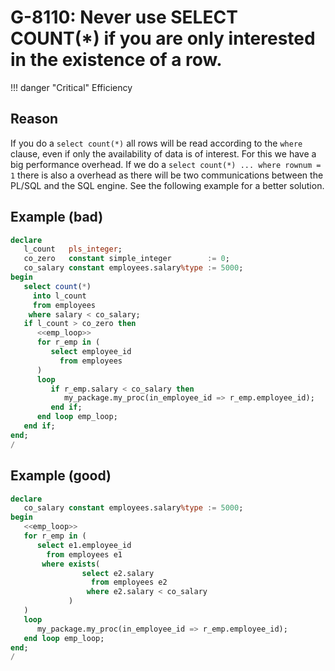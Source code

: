 # G-8110: Never use SELECT COUNT(*) if you are only interested in the existence of a row.

!!! danger "Critical"
    Efficiency

## Reason

If you do a `select count(*)` all rows will be read according to the `where` clause, even if only the availability of data is of interest. For this we have a big performance overhead. If we do a `select count(*) ... where rownum = 1` there is also a overhead as there will be two communications between the PL/SQL and the SQL engine. See the following example for a better solution.

## Example (bad)

``` sql
declare
   l_count   pls_integer;
   co_zero   constant simple_integer        := 0;
   co_salary constant employees.salary%type := 5000;
begin
   select count(*)
     into l_count
     from employees
    where salary < co_salary;
   if l_count > co_zero then
      <<emp_loop>>
      for r_emp in (
         select employee_id
           from employees
      )
      loop
         if r_emp.salary < co_salary then
            my_package.my_proc(in_employee_id => r_emp.employee_id);
         end if;
      end loop emp_loop;
   end if;
end;
/
```

## Example (good)

``` sql
declare
   co_salary constant employees.salary%type := 5000;
begin
   <<emp_loop>>
   for r_emp in (
      select e1.employee_id
        from employees e1
       where exists(
                select e2.salary
                  from employees e2
                 where e2.salary < co_salary
             )
   )
   loop
      my_package.my_proc(in_employee_id => r_emp.employee_id);
   end loop emp_loop;
end;
/
```